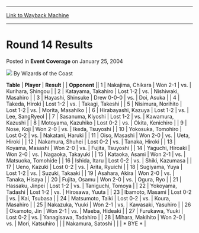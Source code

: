 
---
[Link to Wayback Machine](https://web.archive.org/web/20220813134443/https://magic.wizards.com/en/articles/archive/event-coverage/round-14-results-2004-01-25)

[_metadata_:author]:- "Wizards of the Coast"
[_metadata_:description]:- "TablePlayerResultOpponent 1Nakajima, ChikaraWon 2-1vs.Kurihara, Shingou 2Katayama, TakahiroLost 1-2vs.Nishiwaki, Masahiro 3Hayashi, ShinsukeDrew 0-0-0vs.Doi, Asuka 4Takeda, HirokiLost 1-2vs.Takagi, Takeshi 5Nisimura, NorihitoLost 1-2vs.Morita, Masahiko 6Hirabayashi, KazuyaLost 1-2vs.Lee, SangRyeol 7Sasanuma, KiyoshiLost 1-2vs.Kawamura, Kazushi 8Motoyama, KazuhikoLost"
[_metadata_:generator]:- "Drupal 7 (http://drupal.org)"
[_metadata_:node]:- "783391"
[_metadata_:publish_date]:- "2004-01-25"
[_metadata_:source]:- "div-main-content"
[_metadata_:title]:- "Round 14 Results"
[_metadata_:wayback_capture_timestamp]:- "2022-08-13 13:44:43"
[_metadata_:wayback_raw_url]:- "https://web.archive.org/web/20220813134443id_/https://magic.wizards.com/en/articles/archive/event-coverage/round-14-results-2004-01-25"
[_metadata_:wayback_url]:- "https://magic.wizards.com/en/articles/archive/event-coverage/round-14-results-2004-01-25"
---


Round 14 Results
================



 Posted in **Event Coverage**
 on January 25, 2004 






![](https://media.magic.wizards.com/styles/auth_small/public/images/person/wizards_author.jpg)
By Wizards of the Coast













 **Table** | **Player** | **Result** |  | **Opponent** ||  1 | Nakajima, Chikara | Won 2-1 | vs. | Kurihara, Shingou |
|  2 | Katayama, Takahiro | Lost 1-2 | vs. | Nishiwaki, Masahiro |
|  3 | Hayashi, Shinsuke | Drew 0-0-0 | vs. | Doi, Asuka |
|  4 | Takeda, Hiroki | Lost 1-2 | vs. | Takagi, Takeshi |
|  5 | Nisimura, Norihito | Lost 1-2 | vs. | Morita, Masahiko |
|  6 | Hirabayashi, Kazuya | Lost 1-2 | vs. | Lee, SangRyeol |
|  7 | Sasanuma, Kiyoshi | Lost 1-2 | vs. | Kawamura, Kazushi |
|  8 | Motoyama, Kazuhiko | Lost 0-2 | vs. | Okita, Kenichiro |
|  9 | Nose, Koji | Won 2-0 | vs. | Ikeda, Tsuyoshi |
|  10 | Yokosuka, Tomohiro | Lost 0-2 | vs. | Nakatani, Haruki |
|  11 | Oiso, Masashi | Won 2-0 | vs. | Ueta, Hiroki |
|  12 | Nakamura, Shuhei | Lost 0-2 | vs. | Tanaka, Hiroki |
|  13 | Koyama, Masashi | Won 2-0 | vs. | Fujita, Tsuyoshi |
|  14 | Yaguchi, Hiroaki | Won 2-0 | vs. | Nagaoka, Takayuki |
|  15 | Kataoka, Asami | Won 2-1 | vs. | Matsuoka, Tomohide |
|  16 | Ishida, Itaru | Lost 0-2 | vs. | Shiki, Kazumasa |
|  17 | Ueno, Kazuki | Lost 0-2 | vs. | Arita, Ryuichi |
|  18 | Sugiyama, Yuya | Lost 1-2 | vs. | Suzuki, Takaaki |
|  19 | Asahara, Akira | Won 2-0 | vs. | Tanaka, Hisaya |
|  20 | Fujita, Osamu | Won 2-0 | vs. | Ogura, Ryo |
|  21 | Hassaku, Jinpei | Lost 1-2 | vs. | Taniguchi, Tomoya |
|  22 | Yokoyama, Tadashi | Lost 1-2 | vs. | Hirosawa, Yuuta |
|  23 | Ibamoto, Masami | Lost 0-2 | vs. | Kai, Tsubasa |
|  24 | Matsumoto, Taiki | Lost 0-2 | vs. | Koura, Masahiro |
|  25 | Nakazuka, Yuuki | Won 2-1 | vs. | Kawasaki, Yasuhiro |
|  26 | Okamoto, Jin | Won 2-1 | vs. | Maeba, Hideaki |
|  27 | Furukawa, Yuuki | Lost 0-2 | vs. | Yanagisawa, Tadahiro |
|  28 | Mihara, Makihito | Won 2-0 | vs. | Mori, Katsuhiro |
|  | Nakamura, Satoshi |  |  | \* BYE \* |








